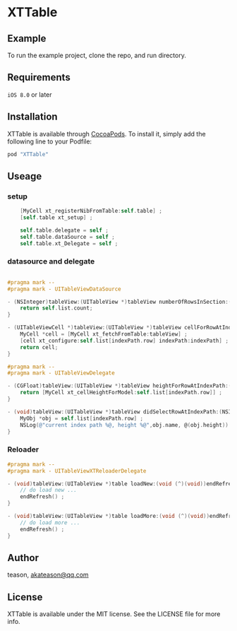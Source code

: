 # XTTable

## Example

To run the example project, clone the repo, and run directory.

## Requirements

`iOS 8.0` or later

## Installation

XTTable is available through [CocoaPods](http://cocoapods.org). To install
it, simply add the following line to your Podfile:

```ruby
pod "XTTable"
```

## Useage

### setup
```Objective-C
    [MyCell xt_registerNibFromTable:self.table] ;
    [self.table xt_setup] ;

    self.table.delegate = self ;
    self.table.dataSource = self ;
    self.table.xt_Delegate = self ;
```

### datasource and delegate
```Objective-C

#pragma mark --
#pragma mark - UITableViewDataSource

- (NSInteger)tableView:(UITableView *)tableView numberOfRowsInSection:(NSInteger)section {
    return self.list.count;
}

- (UITableViewCell *)tableView:(UITableView *)tableView cellForRowAtIndexPath:(NSIndexPath *)indexPath {
    MyCell *cell = [MyCell xt_fetchFromTable:tableView] ;
    [cell xt_configure:self.list[indexPath.row] indexPath:indexPath] ;
    return cell;
}

#pragma mark --
#pragma mark - UITableViewDelegate

- (CGFloat)tableView:(UITableView *)tableView heightForRowAtIndexPath:(NSIndexPath *)indexPath {
    return [MyCell xt_cellHeightForModel:self.list[indexPath.row]] ;
}

- (void)tableView:(UITableView *)tableView didSelectRowAtIndexPath:(NSIndexPath *)indexPath {
    MyObj *obj = self.list[indexPath.row] ;
    NSLog(@"current index path %@, height %@",obj.name, @(obj.height)) ;
}
```

### Reloader
```Objective-C
#pragma mark --
#pragma mark - UITableViewXTReloaderDelegate

- (void)tableView:(UITableView *)table loadNew:(void (^)(void))endRefresh {
    // do load new ...
    endRefresh() ;
}

- (void)tableView:(UITableView *)table loadMore:(void (^)(void))endRefresh {
    // do load more ...
    endRefresh() ;
}
```
## Author

teason, akateason@qq.com

## License

XTTable is available under the MIT license. See the LICENSE file for more info.
